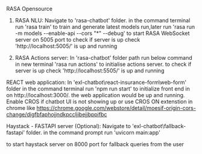 RASA Opensource 

1.	RASA NLU: 
Navigate to 'rasa-chatbot' folder. in the command terminal run
'rasa train' 
to train and generate latest models run,later run
 'rasa run -m models --enable-api --cors "*" --debug' 
to start RASA WebSocket server on 5005 port to check if server is up check 'http://localhost:5005/' is up and running

2.	RASA Actions server:
In 'rasa-chatbot' folder path run below command in new terminal
'rasa run actions' 
to initialise actions server. to check if server is up check 'http://localhost:5505/' is up and running


REACT web application: 
In 'exl-chatbot\react-insurance-form\web-form' folder in the command terminal run 'npm run start' 
to initialize front end in on http://localhost:3000/. the web application would be up and running. Enable CROS if chatbot UI is not showing up or use CROS ON extenstion in chrome like https://chrome.google.com/webstore/detail/moesif-origin-cors-change/digfbfaphojjndkpccljibejjbppifbc


Haystack - FASTAPI server (Optional):
 Navigate to 'exl-chatbot\fallback-fastapi' folder.
 in the command prompt run 
'uvicorn main:app' 

to start haystack server on 8000 port for fallback queries from the user
